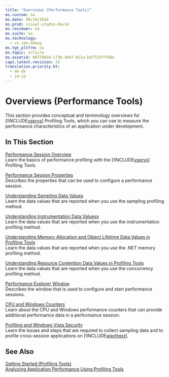 ```yaml
---
title: "Overviews (Performance Tools)"
ms.custom: na
ms.date: 09/19/2016
ms.prod: visual-studio-dev14
ms.reviewer: na
ms.suite: na
ms.technology: 
  - vs-ide-debug
ms.tgt_pltfrm: na
ms.topic: article
ms.assetid: b877802d-c736-4047-821a-bd7733fff6de
caps.latest.revision: 24
translation.priority.ht: 
  - de-de
  - ja-jp
---
```

# Overviews (Performance Tools)
This section provides conceptual and terminology overviews for [!INCLUDE[vsprvs](../vs140/includes/vsprvs_md.md)] Profiling Tools, which you can use to measure the performance characteristics of an application under development.  
  
## In This Section  
 [Performance Session Overview](../vs140/Performance-Session-Overview.md)  
 Learn the basics of performance profiling with the [!INCLUDE[vsprvs](../vs140/includes/vsprvs_md.md)] Profiling Tools.  
  
 [Performance Session Properties](../vs140/Performance-Session-Properties.md)  
 Describes the properties that can be used to configure a performance session.  
  
 [Understanding Sampling Data Values](../vs140/Understanding-Sampling-Data-Values.md)  
 Learn the data values that are reported when you use the sampling profiling method.  
  
 [Understanding Instrumentation Data Valuess](../vs140/Understanding-Instrumentation-Data-Values.md)  
 Learn the data values that are reported when you use the instrumentation profiling method.  
  
 [Understanding Memory Allocation and Object Lifetime Data Values in Profiling Tools](../vs140/Understanding-Memory-Allocation-and-Object-Lifetime-Data-Values.md)  
 Learn the data values that are reported when you use the .NET memory profiling method.  
  
 [Understanding Resource Contention Data Values in Profiling Tools](../vs140/Understanding-Resource-Contention-Data-Values.md)  
 Learn the data values that are reported when you use the concurrency profiling method.  
  
 [Performance Explorer Window](../vs140/Performance-Explorer-Window.md)  
 Describes the window that is used to configure and start performance sessions.  
  
 [CPU and Windows Counters](../vs140/CPU-and-Windows-Counters.md)  
 Learn about the CPU and Windows performance counters that can provide additional performance data in a performance session.  
  
 [Profiling and Windows Vista Security](../vs140/Profiling-and-Windows-Vista-Security.md)  
 Learn the issues and steps that are required to collect sampling data and to profile cross-session applications on [!INCLUDE[wiprlhext](../vs140/includes/wiprlhext_md.md)].  
  
## See Also  
 [Getting Started (Profiling Tools)](../vs140/Getting-Started-with-Performance-Tools.md)   
 [Analyzing Application Performance Using Profiling Tools](../vs140/Performance-Explorer.md)